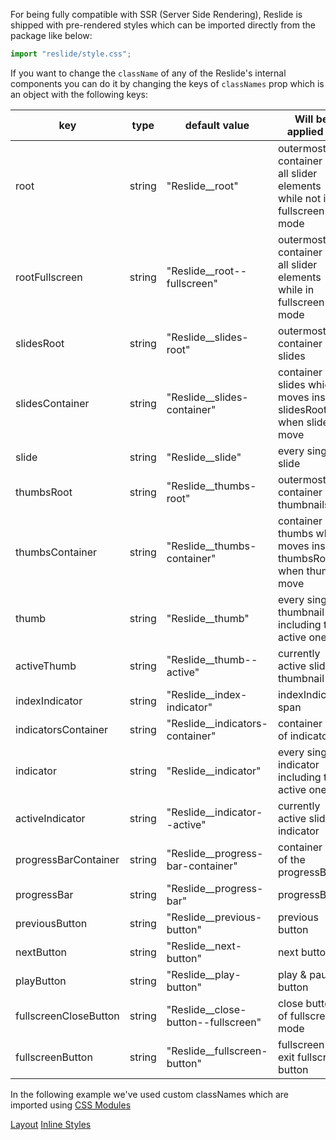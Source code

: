 For being fully compatible with SSR (Server Side Rendering), Reslide is shipped with pre-rendered styles which can be
imported directly from the package like below:

```js static
import "reslide/style.css";
```

If you want to change the `className` of any of the Reslide's internal components you can do it by changing the keys of `classNames` prop which is an object with the following keys:

| key                   | type   | default value                         | Will be applied to                                                          |
| --------------------- | ------ | ------------------------------------- | --------------------------------------------------------------------------- |
| root                  | string | "Reslide\_\_root"                     | outermost div container of all slider elements while not in fullscreen mode |
| rootFullscreen        | string | "Reslide\_\_root--fullscreen"         | outermost div container of all slider elements while in fullscreen mode     |
| slidesRoot            | string | "Reslide\_\_slides-root"              | outermost container of slides                                               |
| slidesContainer       | string | "Reslide\_\_slides-container"         | container of slides which moves inside slidesRoot when slides move          |
| slide                 | string | "Reslide\_\_slide"                    | every single slide                                                          |
| thumbsRoot            | string | "Reslide\_\_thumbs-root"              | outermost container of thumbnails                                           |
| thumbsContainer       | string | "Reslide\_\_thumbs-container"         | container of thumbs which moves inside thumbsRoot when thumbs move          |
| thumb                 | string | "Reslide\_\_thumb"                    | every single thumbnail including the active one                             |
| activeThumb           | string | "Reslide\_\_thumb--active"            | currently active slide's thumbnail                                          |
| indexIndicator        | string | "Reslide\_\_index-indicator"          | indexIndicator span                                                         |
| indicatorsContainer   | string | "Reslide\_\_indicators-container"     | container div of indicators                                                 |
| indicator             | string | "Reslide\_\_indicator"                | every single indicator including the active one.                            |
| activeIndicator       | string | "Reslide\_\_indicator--active"        | currently active slide's indicator                                          |
| progressBarContainer  | string | "Reslide\_\_progress-bar-container"   | container div of the progressBar                                            |
| progressBar           | string | "Reslide\_\_progress-bar"             | progressBar                                                                 |
| previousButton        | string | "Reslide\_\_previous-button"          | previous button                                                             |
| nextButton            | string | "Reslide\_\_next-button"              | next button                                                                 |
| playButton            | string | "Reslide\_\_play-button"              | play & pause button                                                         |
| fullscreenCloseButton | string | "Reslide\_\_close-button--fullscreen" | close button of fullscreen mode                                             |
| fullscreenButton      | string | "Reslide\_\_fullscreen-button"        | fullscreen & exit fullscreen button                                         |

In the following example we've used custom classNames which are imported using
[CSS Modules](https://create-react-app.dev/docs/adding-a-css-modules-stylesheet/)

<a class="previous-section" href="#/Documentation/User%20Interface/Layout">Layout</a>
<a class="next-section" href="#/Documentation/User%20Interface/Inline%20Styles">Inline Styles</a>
